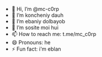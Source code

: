 - 👋 Hi, I’m @mc-c0rp
- 👀 I’m koncheniy dauh
- 🌱 I’m ebaniy dolbayob
- 💞️ I’m sosite moi hui
- 📫 How to reach me: t.me/mc_c0rp
- 😄 Pronouns: he
- ⚡ Fun fact: i'm eblan

<!---
mc-c0rp/mc-c0rp is a ✨ special ✨ repository because its `README.md` (this file) appears on your GitHub profile.
You can click the Preview link to take a look at your changes.
--->

